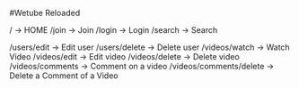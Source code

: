 #Wetube Reloaded

/ -> HOME
/join -> Join
/login -> Login
/search -> Search

/users/edit -> Edit user
/users/delete -> Delete user
/videos/watch -> Watch Video
/videos/edit -> Edit video
/videos/delete -> Delete video
/videos/comments -> Comment on a video
/videos/comments/delete -> Delete a Comment of a Video
